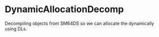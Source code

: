 # DynamicAllocationDecomp
Decompiling objects from SM64DS so we can allocate the dynamically using DLs.
